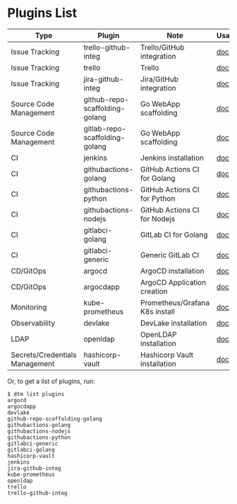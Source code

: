 # Plugins List

| Type                           | Plugin                         | Note                           | Usage/Doc                                |
|--------------------------------|--------------------------------|--------------------------------|------------------------------------------|
| Issue Tracking                 | trello-github-integ            | Trello/GitHub integration      | [doc](trello-github-integ.md)            |
| Issue Tracking                 | trello                         | Trello                         | [doc](trello.md)                         |
| Issue Tracking                 | jira-github-integ              | Jira/GitHub integration        | [doc](jira-github-integ.md)              |
| Source Code Management         | github-repo-scaffolding-golang | Go WebApp scaffolding          | [doc](github-repo-scaffolding-golang.md) |
| Source Code Management         | gitlab-repo-scaffolding-golang | Go WebApp scaffolding          | [doc](gitlab-repo-scaffolding-golang.md) |
| CI                             | jenkins                        | Jenkins installation           | [doc](jenkins.md)                        |
| CI                             | githubactions-golang           | GitHub Actions CI for Golang   | [doc](githubactions-golang.md)           |
| CI                             | githubactions-python           | GitHub Actions CI for Python   | [doc](githubactions-python.md)           |
| CI                             | githubactions-nodejs           | GitHub Actions CI for Nodejs   | [doc](githubactions-nodejs.md)           |
| CI                             | gitlabci-golang                | GitLab CI for Golang           | [doc](gitlabci-golang.md)                |
| CI                             | gitlabci-generic               | Generic GitLab CI              | [doc](gitlabci-generic.md)               |
| CD/GitOps                      | argocd                         | ArgoCD installation            | [doc](argocd.md)                         |
| CD/GitOps                      | argocdapp                      | ArgoCD Application creation    | [doc](argocdapp.md)                      |
| Monitoring                     | kube-prometheus                | Prometheus/Grafana K8s install | [doc](kube-prometheus.md)                |
| Observability                  | devlake                        | DevLake installation           | [doc](devlake.md)                        |
| LDAP                           | openldap                       | OpenLDAP installation          | [doc](openldap.md)                       |
| Secrets/Credentials Management | hashicorp-vault                | Hashicorp Vault installation   | [doc](hashicorp-vault.md)                |

Or, to get a list of plugins, run:

```shell
$ dtm list plugins
argocd
argocdapp
devlake
github-repo-scaffolding-golang
githubactions-golang
githubactions-nodejs
githubactions-python
gitlabci-generic
gitlabci-golang
hashicorp-vault
jenkins
jira-github-integ
kube-prometheus
openldap
trello
trello-github-integ
```

